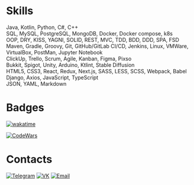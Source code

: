 # Skills
Java, Kotlin, Python, C#, C++\
SQL, MySQL, PostgreSQL, MongoDB, Docker, Docker compose, k8s\
OOP, DRY, KISS, YAGNI, SOLID, REST, MVC, TDD, BDD, DDD, SPA, FSD\
Maven, Gradle, Groovy, Git, GitHub/GitLab CI/CD, Jenkins, Linux, VMWare, VirtualBox, PostMan, Jupyter Notebook\
ClickUp, Trello, Scrum, Agile, Kanban, Figma, Pixso\
Bukkit, Spigot, Unity, Arduino, Ktlint, Stable Diffusion\
HTML5, CSS3, React, Redux, Next.js, SASS, LESS, SCSS, Webpack, Babel\
Django, Axios, JavaScript, TypeScript\
JSON, YAML, Markdown

# Badges
[![wakatime](https://wakatime.com/badge/user/342c306f-2d85-43f6-a539-bb73a7c09656.svg?style=for-the-badge)](https://wakatime.com/@342c306f-2d85-43f6-a539-bb73a7c09656)

[![CodeWars](https://www.codewars.com/users/Roman-Andr/badges/large)](https://www.codewars.com/users/Roman-Andr)

# Contacts
[![Telegram](https://img.shields.io/badge/Telegram-2CA5E0?style=for-the-badge&logo=telegram&logoColor=white)](https://t.me/RomanAndr)
[![VK](https://img.shields.io/badge/вконтакте-%232E87FB.svg?&style=for-the-badge&logo=vk&logoColor=white)](https://vk.com/andrroman)
[![Email](https://img.shields.io/badge/Gmail-D14836?style=for-the-badge&logo=gmail&logoColor=white)](mailto:andrroman07@gmail.com)
